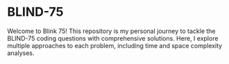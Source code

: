 # BLIND-75
Welcome to Blink 75! This repository is my personal journey to tackle the BLIND-75 coding questions with comprehensive solutions. Here, I explore multiple approaches to each problem, including time and space complexity analyses.
